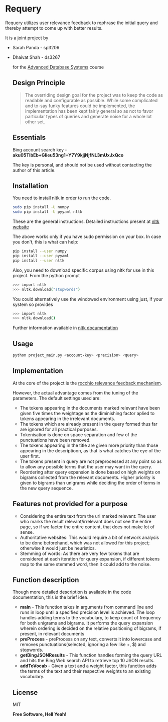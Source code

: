 Requery
=========

Requery utilizes user relevance feedback to rephrase the initial query and thereby attempt to come up with better results.

It is a joint project by
  - Sarah Panda - sp3206
  - Dhaivat Shah - ds3267

    for the [Advanced Database Systems](http://www.cs.columbia.edu/~gravano/cs6111/) course

    Design Principle
    ----------------

    > The overriding design goal for the project
    > was to keep the code as readable and configurable as possible. 
    > While some complicated and to-say funky features
    > could be implemented, the implementation has been kept fairly general
    > so as not to favor particular types of queries and generate noise for
    > a whole lot other set.


    Essentials
    ----

    Bing account search key - **aku05TIbEb+Glieu53ng1+Y7Y9kjjNjfNL3mUxJxQco**

    The key is personal, and should not be used without contacting the author of this article.

    Installation
    --------------

    You need to install nltk in order to run the code.

    ```sh
    sudo pip install -U numpy
    sudo pip install -U pyyaml nltk
    ```
    These are the general instructions. Detailed instructions present at [nltk website](http://www.nltk.org/install.html)

    The above works only if you have sudo permission on your box. In case you don't, this is what can help:
    
    ```sh
    pip install --user numpy
    pip install --user pyyaml
    pip install --user nltk
    ```
    
    Also, you need to download specific corpus using nltk for use in this project. From the python prompt

    ```sh
    >>> import nltk
    >>> nltk.download("stopwords")
    ```
    You could alternatively use the windowed environment using just, if your system so provides
    ```sh
    >>> import nltk
    >>> nltk.download()
    ```
    Further information available in [nltk documentation](http://www.nltk.org/data.html)
    

    Usage
    -----------

    ```sh
    python project_main.py <account-key> <precision> <query>
    ```

    Implementation
    ---------------
    At the core of the project is the [rocchio relevance feedback mechanism](http://en.wikipedia.org/wiki/Rocchio_algorithm).
    
    However, the actual advantage comes from the tuning of the parameters. The default settings used are:
    - The tokens appearing in the documents marked relevant have been given five times the weightage as the diminishing factor
    aplied to tokens appearing in the irrelevant documents.
    - The tokens which are already present in the query formed thus far are ignored for all practical purposes.
    - Tokenisation is done on space separation and few of the punctuations have been removed.
    - The tokens appearing in the title are given more priority than those appearing in the descriptioon, as that is what 
    catches the eye of the user first.
    - The tokens present in query are not preprocessed at any point so as to allow any possible terms that the user may want
    in the query.
    - Reordering after query expansion is done based on high weights on bigrams collected from the relevant documents. Higher
    priority is given to bigrams than unigrams while deciding the order of terms in the new query sequence.

    Features not provided for a purpose
    -------------------------
    - Considering the entire text from the url marked relevant: The user who marks the result relevant/irrelevant does not 
    see the entire page, so if we factor the entire content, that does not make lot of sense.
    - Authoritative websites: This would require a bit of network analysis to be done beforehand, which was not allowed for 
    this project; otherwise it would just be heuristics.
    - Stemming of words: As there are very few tokens that are considered at each iteration for query expansion, if different 
    tokens map to the same stemmed word, then it could add to the noise.
    
    
    Function description
    ---------------------
    Though more detailed description is available in the code documentation, this is the brief idea.
    
    - **main** - This function takes in arguments from command line and runs in loop until a specified precision level is achieved.
    The loop handles adding terms to the vocabulary, to keep count of frequency for both unigrams and bigrams. It performs 
    the query expansion wherein ordering is decided on the relative positioning of bigrams, if present, in relevant documents
    - **preProcess** - preProcess on any text, converts it into lowercase and removes punctuations(selected, ignoring a few like +, $)
    and stopwords.
    - **getBingJSONResults** - This function handles forming the query URL and hits the Bing Web search API to retrieve top 10 JSON
    results.
    - **addToVocab** - Given a text and a weight factor, this function adds the terms of the text and their respective weights to
    an existing vocabulary. 

    License
    ----

    MIT


    **Free Software, Hell Yeah!**
